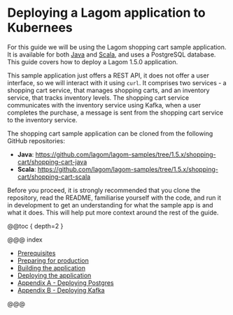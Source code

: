# Deploying a Lagom application to Kubernees

For this guide we will be using the Lagom shopping cart sample application. It is available for both [Java](https://github.com/lagom/lagom-samples/tree/1.5.x/shopping-cart/shopping-cart-java) and [Scala](https://github.com/lagom/lagom-samples/tree/1.5.x/shopping-cart/shopping-cart-scala), and uses a PostgreSQL database. This guide covers how to deploy a Lagom 1.5.0 application.

This sample application just offers a REST API, it does not offer a user interface, so we will interact with it using `curl`. It comprises two services - a shopping cart service, that manages shopping carts, and an inventory service, that tracks inventory levels. The shopping cart service communicates with the inventory service using Kafka, when a user completes the purchase, a message is sent from the shopping cart service to the inventory service.

The shopping cart sample application can be cloned from the following GitHub repositories:

* **Java**: https://github.com/lagom/lagom-samples/tree/1.5.x/shopping-cart/shopping-cart-java
* **Scala**: https://github.com/lagom/lagom-samples/tree/1.5.x/shopping-cart/shopping-cart-scala

Before you proceed, it is strongly recommended that you clone the repository, read the README, familiarise yourself with the code, and run it in development to get an understanding for what the sample app is and what it does. 
This will help put more context around the rest of the guide.

@@toc { depth=2 }

@@@ index

* [Prerequisites](prerequisites.md)
* [Preparing for production](preparing-for-production.md)
* [Building the application](building.md)
* [Deploying the application](deploying.md)
* [Appendix A - Deploying Postgres](deploying-postgres.md)
* [Appendix B - Deploying Kafka](deploying-kafka.md)

@@@
